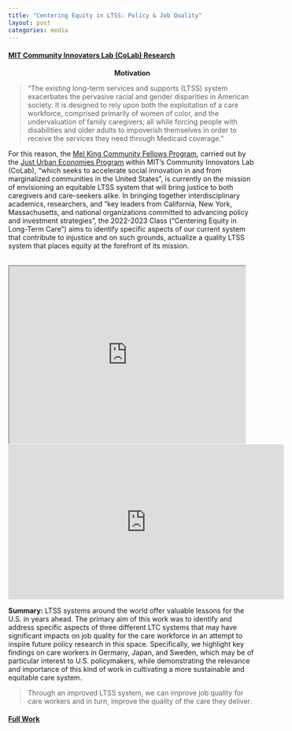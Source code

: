 ```yaml
---
title: "Centering Equity in LTSS: Policy & Job Quality"
layout: post
categories: media
---
```


#### [MIT Community Innovators Lab (CoLab) Research](https://www.colab.mit.edu/)

<center><b> Motivation </b></center>

> “The existing long-term services and supports (LTSS) system exacerbates the pervasive racial and gender disparities in American society. It is designed to rely upon both the exploitation of a care workforce, comprised primarily of women of color, and the undervaluation of family caregivers; all while forcing people with disabilities and older adults to impoverish themselves in order to receive the services they need through Medicaid coverage.”

For this reason, the [Mel King Community Fellows Program](https://www.colab.mit.edu/mkcf), carried out by the [Just Urban Economies Program](https://www.colab.mit.edu/just-urban-economies) within MIT’s Community Innovators Lab (CoLab), “which seeks to accelerate social innovation in and from marginalized communities in the United States”, is currently on the mission of envisioning an equitable LTSS system that will bring justice to both caregivers and care-seekers alike. In bringing together interdisciplinary academics, researchers, and “key leaders from California, New York, Massachusetts, and national organizations committed to advancing policy and investment strategies”, the 2022-2023 Class (“Centering Equity in Long-Term Care”) aims to identify specific aspects of our current system that contribute to injustice and on such grounds, actualize a quality LTSS system that places equity at the forefront of its mission. <br><br>

<!-- <center><b> Summary </b></center> -->

<iframe width="480" height="360" src="https://www.youtube.com/embed/tix3HJ6MVZs&t=2s"> </iframe>

<iframe width="560" height="315" src="https://www.youtube.com/embed/tix3HJ6MVZs&t=2s" frameborder="0" allow="autoplay; encrypted-media" allowfullscreen></iframe>


**Summary:** LTSS systems around the world offer valuable lessons for the U.S. in years ahead. The primary aim of this work was to identify and address specific aspects of three different LTC systems that may have significant impacts on job quality for the care workforce in an attempt to inspire future policy research in this space. Specifically, we highlight key findings on care workers in Germany, Japan, and Sweden, which may be of particular interest to U.S. policymakers, while demonstrating the relevance and importance of this kind of work in cultivating a more sustainable and equitable care system.

> Through an improved LTSS system, we can improve job quality for care workers and in turn, improve the quality of the care they deliver.


#### [Full Work](https://rpubs.com/antonella_basso/941969)
